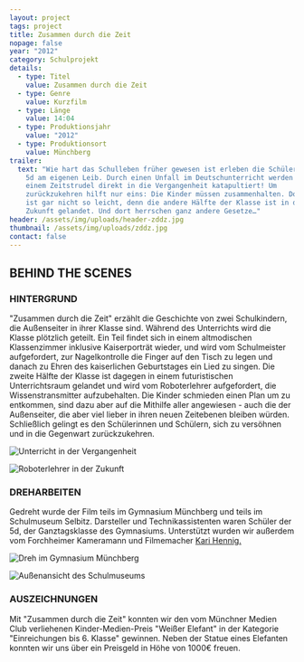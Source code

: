 ```yaml
---
layout: project
tags: project
title: Zusammen durch die Zeit
nopage: false
year: "2012"
category: Schulprojekt
details:
  - type: Titel
    value: Zusammen durch die Zeit
  - type: Genre
    value: Kurzfilm
  - type: Länge
    value: 14:04
  - type: Produktionsjahr
    value: "2012"
  - type: Produktionsort
    value: Münchberg
trailer:
  text: "Wie hart das Schulleben früher gewesen ist erleben die Schüler der Klasse
    5d am eigenen Leib. Durch einen Unfall im Deutschunterricht werden sie von
    einem Zeitstrudel direkt in die Vergangenheit katapultiert! Um
    zurückzukehren hilft nur eins: Die Kinder müssen zusammenhalten. Doch das
    ist gar nicht so leicht, denn die andere Hälfte der Klasse ist in der
    Zukunft gelandet. Und dort herrschen ganz andere Gesetze…"
header: /assets/img/uploads/header-zddz.jpg
thumbnail: /assets/img/uploads/zddz.jpg
contact: false
---
```


## BEHIND THE SCENES

### HINTERGRUND

"Zusammen durch die Zeit" erzählt die Geschichte von zwei Schulkindern, die Außenseiter in ihrer Klasse sind. Während des Unterrichts wird die Klasse plötzlich geteilt. Ein Teil findet sich in einem altmodischen Klassenzimmer inklusive Kaiserporträt wieder, und wird vom Schulmeister aufgefordert, zur Nagelkontrolle die Finger auf den Tisch zu legen und danach zu Ehren des kaiserlichen Geburtstages ein Lied zu singen. Die zweite Hälfte der Klasse ist dagegen in einem futuristischen Unterrichtsraum gelandet und wird vom Roboterlehrer aufgefordert, die Wissenstransmitter aufzubehalten. Die Kinder schmieden einen Plan um zu entkommen, sind dazu aber auf die Mithilfe aller angewiesen - auch die der Außenseiter, die aber viel lieber in ihren neuen Zeitebenen bleiben würden. Schließlich gelingt es den Schülerinnen und Schülern, sich zu versöhnen und in die Gegenwart zurückzukehren.

![Unterricht in der Vergangenheit](/assets/img/uploads/zddz1.jpg "Unterricht in der Vergangenheit")

![Roboterlehrer in der Zukunft](/assets/img/uploads/zddz2.jpg "Roboterlehrer in der Zukunft")

### DREHARBEITEN

Gedreht wurde der Film teils im Gymnasium Münchberg und teils im Schulmuseum Selbitz. Darsteller und Technikassistenten waren Schüler der 5d, der Ganztagsklasse des Gymnasiums. Unterstützt wurden wir außerdem vom Forchheimer Kameramann und Filmemacher [Kari Hennig.](https://www.schoenebuntefilme.de/)

![Dreh im Gymnasium Münchberg](/assets/img/uploads/zddz3.jpg "Dreh im Gymnasium Münchberg")

![Außenansicht des Schulmuseums](/assets/img/uploads/zddz4.jpg "Außenansicht des Schulmuseums")

### AUSZEICHNUNGEN

Mit "Zusammen durch die Zeit" konnten wir den vom Münchner Medien Club verliehenen Kinder-Medien-Preis "Weißer Elefant" in der Kategorie "Einreichungen bis 6. Klasse" gewinnen. Neben der Statue eines Elefanten konnten wir uns über ein Preisgeld in Höhe von 1000€ freuen.
